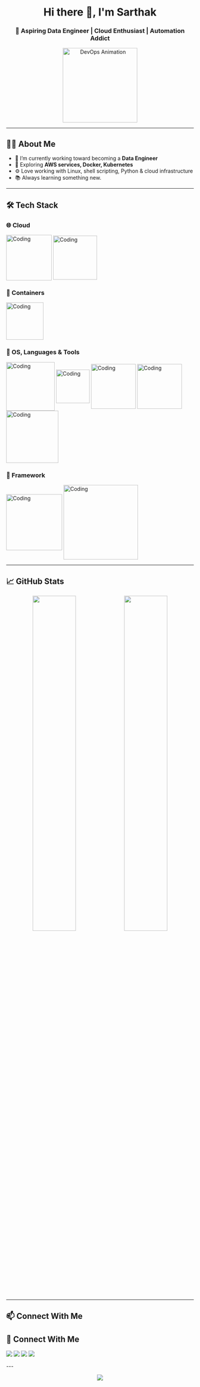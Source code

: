 <!-- README.md -->

<h1 align="center">Hi there 👋, I'm Sarthak </h1>
<h3 align="center">🚀 Aspiring Data Engineer | Cloud Enthusiast | Automation Addict</h3>

<p align="center">
  <img src="https://media.giphy.com/media/qgQUggAC3Pfv687qPC/giphy.gif" width="200" alt="DevOps Animation" />
</p>

---

## 🧑‍💻 About Me

- 🔭 I’m currently working toward becoming a **Data Engineer**
- 🌱 Exploring **AWS services, Docker, Kubernetes**
- ⚙️ Love working with Linux, shell scripting, Python & cloud infrastructure
- 📚 Always learning something new.

---

## 🛠️ Tech Stack

### 🌐 Cloud 
<p>
  <img align="middle" alt="Coding" width="122" src="https://logos-world.net/wp-content/uploads/2021/08/Amazon-Web-Services-AWS-Logo.png"/>
  <img align="middle" alt="Coding" width="118" src="https://miro.medium.com/v2/resize:fit:1400/0*m9JK79JYY6vlpxLz.gif"/>
</p>

### 🐳 Containers 
<p>
  <img align="middle" alt="Coding" width="100" src="https://cdn4.iconfinder.com/data/icons/logos-and-brands/512/97_Docker_logo_logos-512.png"/>
</p>

### 🧠 OS, Languages & Tools
<p>
  <img align="middle" alt="Coding" width="130" src="https://cdn.hashnode.com/res/hashnode/image/upload/v1681322678953/e53254bd-abb3-4ec3-8ca0-b35f01e9026f.gif"/>
  <img align="middle" alt="Coding" width="90" src="https://upload.wikimedia.org/wikipedia/commons/thumb/4/4b/Bash_Logo_Colored.svg/1024px-Bash_Logo_Colored.svg.png"/>
  <img align="middle" alt="Coding" width="120" src="https://i0.wp.com/junilearning.com/wp-content/uploads/2020/06/python-programming-language.webp?fit=800%2C800&ssl=1"/>
  <img align="middle" alt="Coding" width="120" src="https://png.pngtree.com/png-clipart/20190630/original/pngtree-yaml-file-document-icon-png-image_4177017.jpg"/>
  <img align="middle" alt="Coding" width="140" src="https://voiptrainers.com/wp-content/uploads/2024/09/Wireshark.webp"/>
</p>

### 🎨 Framework
<p>
  <img align="middle" alt="Coding" width="150" src="https://img.shields.io/badge/HTML-E34F26?style=for-the-badge&logo=html5&logoColor=white"/>
  <img align="middle" alt="Coding" width="200" src="https://blog.appseed.us/content/images/2021/08/icons-flask-x500w.png"/>
</p>

---

## 📈 GitHub Stats

<p align="center">
  <img src="https://github-readme-stats.vercel.app/api?username=Delta-Ghosh&show_icons=true&theme=tokyonight" width="48%" />
  <img src="https://github-readme-stats.vercel.app/api/top-langs/?username=Delta-Ghosh&layout=compact&theme=tokyonight" width="48%" />
</p>

---

## 📫 Connect With Me

## 🔗 Connect With Me

<p>
  <a href="mailto:ghoshsarthak525@gmail.com"><img src="https://img.shields.io/badge/Gmail-D14836?style=for-the-badge&logo=gmail&logoColor=white"/></a>
  <a href="https://www.linkedin.com/in/sarthak-ghosh-549136291/"><img src="https://img.shields.io/badge/LinkedIn-0077B5?style=for-the-badge&logo=linkedin&logoColor=white"/></a>
  <a href="https://www.instagram.com/who.is_sarthak/"><img src="https://img.shields.io/badge/Instagram-E4405F?style=for-the-badge&logo=instagram&logoColor=white"/></a>
  <a href="https://www.facebook.com/profile.php?id=61555621666269"><img src="https://img.shields.io/badge/Facebook-1877F2?style=for-the-badge&logo=facebook&logoColor=white"/></a>
</p>
---

<p align="center">
  <img src="https://capsule-render.vercel.app/api?type=waving&color=gradient&height=100&section=footer"/>
</p>

